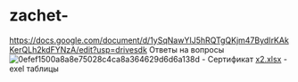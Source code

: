 # zachet-
https://docs.google.com/document/d/1ySqNawYIJ5hRQTgQKjm47BydIrKAkKerQLh2kdFYNzA/edit?usp=drivesdk Ответы на вопросы
![0efef1500a8a8e75028c4ca8a364629d6d6a138d](https://user-images.githubusercontent.com/113089655/201287238-6144db8b-1965-45f3-bba1-4f8dcfab0557.png) - Сертификат
[x2.xlsx](https://github.com/Hottabik/zachet-/files/10055378/x2.xlsx) - exel таблицы
